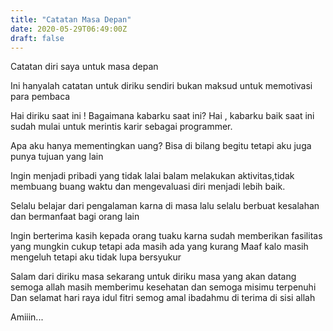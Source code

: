 ```yaml
---
title: "Catatan Masa Depan"
date: 2020-05-29T06:49:00Z
draft: false
---
```


Catatan diri saya untuk masa depan

Ini hanyalah catatan untuk diriku sendiri bukan maksud untuk memotivasi para pembaca

Hai diriku saat ini ! Bagaimana kabarku saat ini? 
Hai , kabarku baik saat ini sudah mulai untuk merintis karir sebagai programmer.

Apa aku hanya mementingkan uang?
Bisa di bilang begitu tetapi aku juga punya tujuan yang lain

Ingin menjadi pribadi yang tidak lalai balam melakukan aktivitas,tidak  membuang buang waktu dan mengevaluasi diri menjadi lebih baik.

Selalu belajar dari pengalaman karna di masa lalu selalu berbuat kesalahan dan bermanfaat bagi orang lain

Ingin berterima kasih kepada orang tuaku karna sudah memberikan fasilitas yang mungkin cukup tetapi ada masih ada yang kurang
Maaf kalo masih mengeluh tetapi aku tidak lupa bersyukur

Salam dari diriku masa sekarang untuk diriku masa yang akan datang semoga allah masih memberimu kesehatan dan semoga misimu terpenuhi
Dan selamat hari raya idul fitri semog amal ibadahmu di terima di sisi allah

Amiiin...
